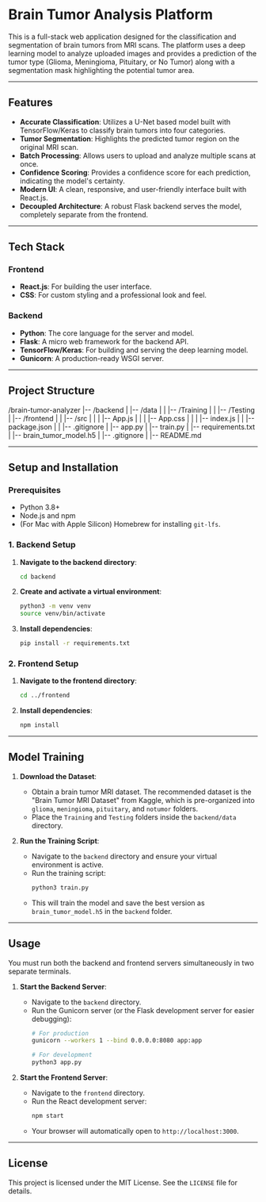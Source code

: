 # Brain Tumor Analysis Platform

This is a full-stack web application designed for the classification and segmentation of brain tumors from MRI scans. The platform uses a deep learning model to analyze uploaded images and provides a prediction of the tumor type (Glioma, Meningioma, Pituitary, or No Tumor) along with a segmentation mask highlighting the potential tumor area.

---

## Features

-   **Accurate Classification**: Utilizes a U-Net based model built with TensorFlow/Keras to classify brain tumors into four categories.
-   **Tumor Segmentation**: Highlights the predicted tumor region on the original MRI scan.
-   **Batch Processing**: Allows users to upload and analyze multiple scans at once.
-   **Confidence Scoring**: Provides a confidence score for each prediction, indicating the model's certainty.
-   **Modern UI**: A clean, responsive, and user-friendly interface built with React.js.
-   **Decoupled Architecture**: A robust Flask backend serves the model, completely separate from the frontend.

---

## Tech Stack

### Frontend
-   **React.js**: For building the user interface.
-   **CSS**: For custom styling and a professional look and feel.

### Backend
-   **Python**: The core language for the server and model.
-   **Flask**: A micro web framework for the backend API.
-   **TensorFlow/Keras**: For building and serving the deep learning model.
-   **Gunicorn**: A production-ready WSGI server.

---

## Project Structure
/brain-tumor-analyzer
|-- /backend
|   |-- /data
|   |   |-- /Training
|   |   |-- /Testing
|   |-- /frontend
|   |   |-- /src
|   |   |   |-- App.js
|   |   |   |-- App.css
|   |   |   |-- index.js
|   |   |-- package.json
|   |   |-- .gitignore
|   |-- app.py
|   |-- train.py
|   |-- requirements.txt
|   |-- brain_tumor_model.h5
|   |-- .gitignore
|
|-- README.md

---

## Setup and Installation

### Prerequisites
-   Python 3.8+
-   Node.js and npm
-   (For Mac with Apple Silicon) Homebrew for installing `git-lfs`.

### 1. Backend Setup

1.  **Navigate to the backend directory**:
    ```bash
    cd backend
    ```
2.  **Create and activate a virtual environment**:
    ```bash
    python3 -m venv venv
    source venv/bin/activate
    ```
3.  **Install dependencies**:
    ```bash
    pip install -r requirements.txt
    ```

### 2. Frontend Setup

1.  **Navigate to the frontend directory**:
    ```bash
    cd ../frontend
    ```
2.  **Install dependencies**:
    ```bash
    npm install
    ```

---

## Model Training

1.  **Download the Dataset**:
    -   Obtain a brain tumor MRI dataset. The recommended dataset is the "Brain Tumor MRI Dataset" from Kaggle, which is pre-organized into `glioma`, `meningioma`, `pituitary`, and `notumor` folders.
    -   Place the `Training` and `Testing` folders inside the `backend/data` directory.

2.  **Run the Training Script**:
    -   Navigate to the `backend` directory and ensure your virtual environment is active.
    -   Run the training script:
        ```bash
        python3 train.py
        ```
    -   This will train the model and save the best version as `brain_tumor_model.h5` in the `backend` folder.

---

## Usage

You must run both the backend and frontend servers simultaneously in two separate terminals.

1.  **Start the Backend Server**:
    -   Navigate to the `backend` directory.
    -   Run the Gunicorn server (or the Flask development server for easier debugging):
        ```bash
        # For production
        gunicorn --workers 1 --bind 0.0.0.0:8080 app:app
        
        # For development
        python3 app.py
        ```

2.  **Start the Frontend Server**:
    -   Navigate to the `frontend` directory.
    -   Run the React development server:
        ```bash
        npm start
        ```
    -   Your browser will automatically open to `http://localhost:3000`.

---

## License

This project is licensed under the MIT License. See the `LICENSE` file for details.
